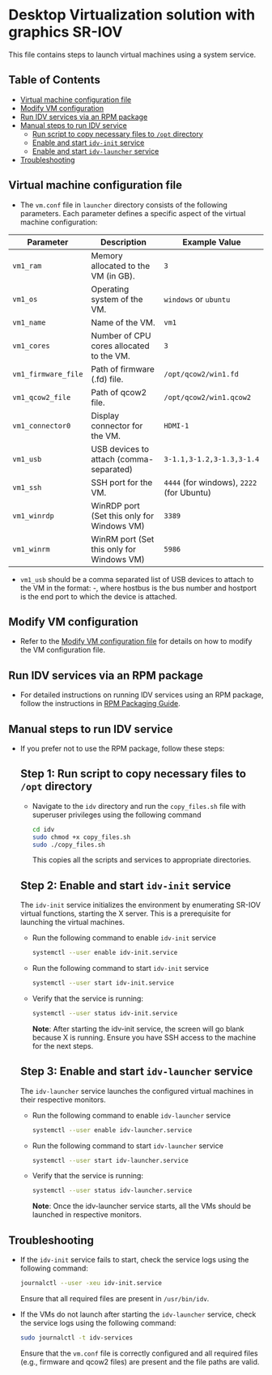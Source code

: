 # Desktop Virtualization solution with graphics SR-IOV

This file contains steps to launch virtual machines using a system service.

## Table of Contents
- [Virtual machine configuration file](#virtual-machine-configuration-file)
- [Modify VM configuration](#modify-vm-configuration)
- [Run IDV services via an RPM package](#run-idv-services-via-an-rpm-package)
- [Manual steps to run IDV service](#manual-steps-to-run-idv-service)
  - [Run script to copy necessary files to `/opt` directory](#step-1-run-script-to-copy-necessary-files-to-opt-directory)
  - [Enable and start `idv-init` service](#step-2-enable-and-start-idv-init-service)
  - [Enable and start `idv-launcher` service](#step-3-enable-and-start-idv-launcher-service)
- [Troubleshooting](#troubleshooting)

## Virtual machine configuration file 

- The `vm.conf` file in `launcher` directory consists of the following parameters. Each parameter defines a specific aspect of the virtual machine configuration: 

| Parameter           | Description                                      | Example Value                             |
|---------------------|--------------------------------------------------|-------------------------------------------|
| `vm1_ram`           | Memory allocated to the VM (in GB).              | `3`                                       |
| `vm1_os`            | Operating system of the VM.                      | `windows` or `ubuntu`                     |
| `vm1_name`          | Name of the VM.                                  | `vm1`                                     |
| `vm1_cores`         | Number of CPU cores allocated to the VM.         | `3`                                       |
| `vm1_firmware_file` | Path of firmware (.fd) file.                     | `/opt/qcow2/win1.fd`                      |
| `vm1_qcow2_file`    | Path of qcow2 file.                              | `/opt/qcow2/win1.qcow2`                   |
| `vm1_connector0`    | Display connector for the VM.                    | `HDMI-1`                                  |
| `vm1_usb`           | USB devices to attach (comma-separated)          | `3-1.1,3-1.2,3-1.3,3-1.4`                 |
| `vm1_ssh`           | SSH port for the VM.                             | `4444` (for windows), `2222` (for Ubuntu) |
| `vm1_winrdp`        | WinRDP port (Set this only for Windows VM)       | `3389`                                    |
| `vm1_winrm`         | WinRM port (Set this only for Windows VM)        | `5986`                                    |

- `vm1_usb` should be a comma separated list of USB devices to attach to the VM in the format: <hostbus>-<hostport>, where hostbus is the bus number and hostport is the end port to which the device is attached.

## Modify VM configuration

- Refer to the [Modify VM configuration file](modify-vm-config-file.md) for details on how to modify the VM configuration file.

## Run IDV services via an RPM package

- For detailed instructions on running IDV services using an RPM package, follow the instructions in [RPM Packaging Guide](rpm-packaging-guide.md).

## Manual steps to run IDV service

- If you prefer not to use the RPM package, follow these steps:

  ## Step 1: Run script to copy necessary files to `/opt` directory

  - Navigate to the `idv` directory and run the `copy_files.sh` file with superuser privileges using the following command

    ```bash
    cd idv
    sudo chmod +x copy_files.sh
    sudo ./copy_files.sh
    ```
    This copies all the scripts and services to appropriate directories.

  ## Step 2: Enable and start `idv-init` service

    The `idv-init` service initializes the environment by enumerating SR-IOV virtual functions, starting the X server. This is a prerequisite for launching the virtual machines.

  - Run the following command to enable `idv-init` service
    
    ```bash
    systemctl --user enable idv-init.service
    ```

  - Run the following command to start `idv-init` service
    
    ```bash
    systemctl --user start idv-init.service
    ```

  - Verify that the service is running:

      ```bash
      systemctl --user status idv-init.service
      ```
    **Note**: After starting the idv-init service, the screen will go blank because X is running. Ensure you have SSH access to the machine for the next steps.

  ## Step 3: Enable and start `idv-launcher` service

    The `idv-launcher` service launches the configured virtual machines in their respective monitors.

  - Run the following command to enable `idv-launcher` service
    
    ```bash
    systemctl --user enable idv-launcher.service
    ```

  - Run the following command to start `idv-launcher` service
    
    ```bash
    systemctl --user start idv-launcher.service
    ```

  - Verify that the service is running:

    ```bash
    systemctl --user status idv-launcher.service
    ```
    **Note**: Once the idv-launcher service starts, all the VMs should be launched in respective monitors.

## Troubleshooting

- If the `idv-init` service fails to start, check the service logs using the following command:
  
  ```bash
  journalctl --user -xeu idv-init.service
  ```
  Ensure that all required files are present in `/usr/bin/idv`.


- If the VMs do not launch after starting the `idv-launcher` service, check the service logs using the following command:

  ```bash
  sudo journalctl -t idv-services
  ```  
  Ensure that the `vm.conf` file is correctly configured and all required files (e.g., firmware and qcow2 files) are present and the file paths are valid.
